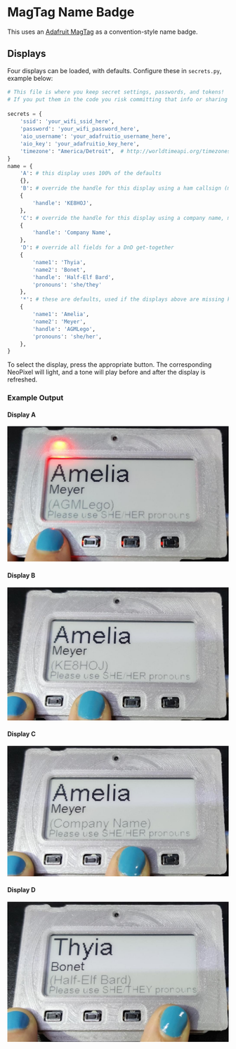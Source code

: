 # MagTag Name Badge

This uses an [Adafruit MagTag](https://www.adafruit.com/product/4800) as a convention-style name badge.

## Displays

Four displays can be loaded, with defaults. Configure these in `secrets.py`, example below:
```python
# This file is where you keep secret settings, passwords, and tokens!
# If you put them in the code you risk committing that info or sharing it

secrets = {
    'ssid': 'your_wifi_ssid_here',
    'password': 'your_wifi_password_here',
    'aio_username': 'your_adafruitio_username_here',
    'aio_key': 'your_adafruitio_key_here',
    'timezone': "America/Detroit",  # http://worldtimeapi.org/timezones
}
name = {
    'A': # this display uses 100% of the defaults
    {},
    'B': # override the handle for this display using a ham callsign (mine!), maybe for a hamfest
    {
        'handle': 'KE8HOJ', 
    },
    'C': # override the handle for this display using a company name, maybe for a trade show
    {
        'handle': 'Company Name', 
    },
    'D': # override all fields for a DnD get-together
    {
        'name1': 'Thyia',
        'name2': 'Bonet',
        'handle': 'Half-Elf Bard',
        'pronouns': 'she/they'
    },
    '*': # these are defaults, used if the displays above are missing keys
    {
        'name1': 'Amelia',
        'name2': 'Meyer',
        'handle': 'AGMLego',
        'pronouns': 'she/her',
    },
}
```

To select the display, press the appropriate button. The corresponding NeoPixel will light, and a tone will play before and after the display is refreshed.

### Example Output

#### Display A
![Display A from above code](/samples/display_a.jpg)

#### Display B
![Display B from above code](/samples/display_b.jpg)

#### Display C
![Display C from above code](/samples/display_c.jpg)

#### Display D
![Display D from above code](/samples/display_d.jpg)
